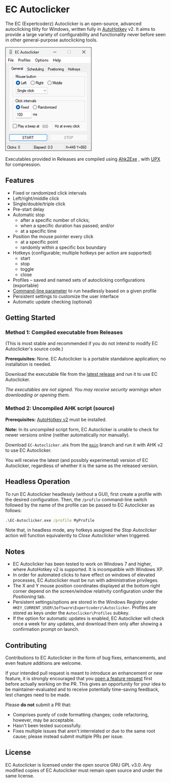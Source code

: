 # EC Autoclicker

The EC (Expertcoderz) Autoclicker is an open-source, advanced autoclicking 
tility for Windows, written fully in [AutoHotkey](https://www.autohotkey.com/)
v2. It aims to provide a large variety of configurability and functionality
never before seen in other general-purpose autoclicking tools.

![image](screenshots/gui-main.png)

Executables provided in Releases are compiled using [Ahk2Exe](https://github.com/AutoHotkey/Ahk2Exe)
, with [UPX](https://upx.github.io/) for compression.

## Features

- Fixed or randomized click intervals
- Left/right/middle click
- Single/double/triple click
- Pre-start delay
- Automatic stop
  - after a specific number of clicks;
  - when a specific duration has passed; and/or
  - at a specific time
- Position the mouse pointer every click
  - at a specific point
  - randomly within a specific box boundary
- Hotkeys (configurable; multiple hotkeys per action are supported)
  - start
  - stop
  - toggle
  - close
- Profiles – saved and named sets of autoclicking configurations (exportable)
- [Command-line parameter](#headless-operation) to run headlessly based on a
  given profile
- Persistent settings to customize the user interface
- Automatic update checking (optional)

## Getting Started

### Method 1: Compiled executable from Releases

(This is most stable and recommended if you do not intend to modify EC
Autoclicker's source code.)

**Prerequisites:** None. EC Autoclicker is a portable standalone application;
no installation is needed.

Download the executable file from the [latest release](https://github.com/Expertcoderz/EC-Autoclicker/releases/latest)
and run it to use EC Autoclicker.

_The executables are not signed. You may receive security warnings when
downloading or opening them._

### Method 2: Uncompiled AHK script (source)

**Prerequisites:** [AutoHotkey v2](https://www.autohotkey.com/download/ahk-v2.exe)
must be installed.

**Note:** In its uncompiled script form, EC Autoclicker is unable to check for
newer versions online (neither automatically nor manually).

Download `EC-Autoclicker.ahk` from the [`main`](https://github.com/Expertcoderz/EC-Autoclicker/tree/main)
branch and run it with AHK v2 to use EC Autoclicker.

You will receive the latest (and possibly experimental) version of EC
Autoclicker, regardless of whether it is the same as the released version.

## Headless Operation

To run EC Autoclicker headlessly (without a GUI), first create a profile with
the desired configuration. Then, the `/profile` command-line switch followed by
the name of the profile can be passed to EC Autoclicker as follows:

```cmd
.\EC-Autoclicker.exe /profile MyProfile
```

Note that, in headless mode, any hotkeys assigned the _Stop Autoclicker_ action
will function equivalently to _Close Autoclicker_ when triggered.

## Notes

- EC Autoclicker has been tested to work on Windows 7 and higher, where
  AutoHotkey v2 is supported. It is incompatible with Windows XP.
- In order for automated clicks to have effect on windows of elevated processes,
  EC Autoclicker must be run with administrative privileges.
- The X and Y mouse position coordinates displayed at the bottom right corner
  depend on the screen/window relativity configuration under the _Positioning_
  tab.
- Persistent settings/options are stored in the Windows Registry under
  `HKEY_CURRENT_USER\Software\Expertcoderz\Autoclicker`. Profiles are stored as
  keys under the `Autoclicker\Profiles` subkey.
- If the option for automatic updates is enabled, EC Autoclicker will check
  once a week for any updates, and download them only after showing a
  confirmation prompt on launch.

## Contributing

Contributions to EC Autoclicker in the form of bug fixes, enhancements, and even
feature additions are welcome.

If your intended pull request is meant to introduce an enhancement or new
feature, it is strongly encouraged that you [open a feature request](https://github.com/Expertcoderz/EC-Autoclicker/issues/new/choose)
first before actually working on the PR. This gives an opportunity for your
idea to be maintainer-evaluated and to receive potentially time-saving feedback,
lest changes need to be made.

Please **do not** submit a PR that:

- Comprises purely of code formatting changes; code refactoring, however, may
  be acceptable.
- Hasn't been tested successfully.
- Fixes multiple issues that aren't interrelated or due to the same root
  cause; please instead submit multiple PRs per issue.

## License

EC Autoclicker is licensed under the open source GNU GPL v3.0.
Any modified copies of EC Autoclicker must remain open source and under the
same license.
